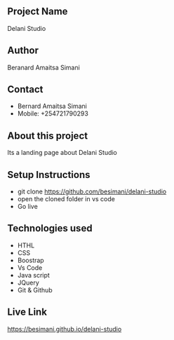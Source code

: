 ## Project Name
Delani Studio

## Author
Beranard Amaitsa Simani

## Contact
- Bernard Amaitsa Simani
- Mobile: +254721790293

## About this project 
Its a landing page about Delani Studio

## Setup Instructions
- git clone https://github.com/besimani/delani-studio
- open the cloned folder in vs code
- Go live

## Technologies used
- HTHL
- CSS
- Boostrap
- Vs Code
- Java script
- JQuery
- Git & Github

## Live Link
https://besimani.github.io/delani-studio